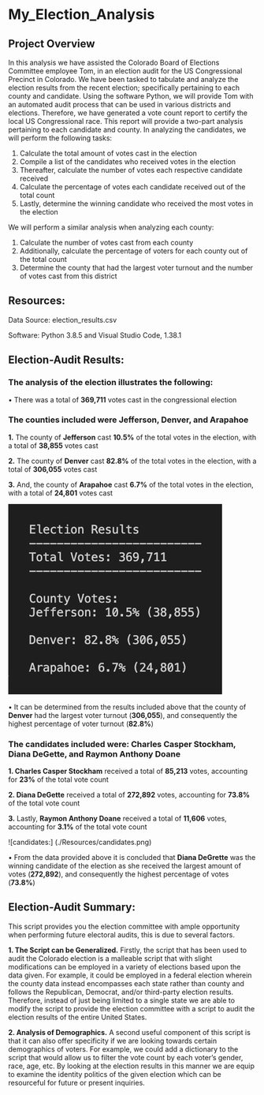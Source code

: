 # My_Election_Analysis

## Project Overview
In this analysis we have assisted the Colorado Board of Elections Committee employee Tom, in an election audit for the US Congressional Precinct in Colorado. We have been tasked to tabulate and analyze the election results from the recent election; specifically pertaining to each county and candidate. 
Using the software Python, we will provide Tom with an automated audit process that can be used in various districts and elections. Therefore, we have generated a vote count report to certify the local US Congressional race. This report will provide a two-part analysis pertaining to each candidate and county. In analyzing the candidates, we will perform the following tasks: 
1.	Calculate the total amount of votes cast in the election
2.	Compile a list of the candidates who received votes in the election 
3.   Thereafter, calculate the number of votes each respective candidate received 
4.   Calculate the percentage of votes each candidate received out of the total count
5.	Lastly, determine the winning candidate who received the most votes in the election 

We will perform a similar analysis when analyzing each county:
1.	Calculate the number of votes cast from each county 
2.	Additionally, calculate the percentage of voters for each county out of the total count
3.	Determine the county that had the largest voter turnout and the number of votes cast from this district 

## Resources:
Data Source: election_results.csv

Software: Python 3.8.5 and Visual Studio Code, 1.38.1 

## Election-Audit Results:
### The analysis of the election illustrates the following: 
                                                                                                            
  •	There was a total of **369,711** votes cast in the congressional election
  
  ### The counties included were **Jefferson, Denver, and Arapahoe**
  
   **1.**	The county of **Jefferson** cast **10.5%** of the total votes in the election, with a total of **38,855** votes cast 
    
   **2.**	The county of **Denver** cast **82.8%** of the total votes in the election, with a total of **306,055** votes cast
   
   **3.**	And, the county of **Arapahoe** cast **6.7%** of the total votes in the election, with a total of **24,801** votes cast 
   
   
   ![Election_Results:](./Resources/Election_Results.png)
   
   
   
  
  •	It can be determined from the results included above that the county of **Denver** had the largest voter turnout (**306,055**), and consequently
    the highest percentage of voter turnout (**82.8%**)
  
  ### The candidates included were: Charles Casper Stockham, Diana DeGette, and Raymon Anthony Doane 
  
   **1.	Charles Casper Stockham** received a total of **85,213** votes, accounting for **23%** of the total vote count
    
   **2. Diana DeGette** received a total of **272,892** votes, accounting for **73.8%** of the total vote count
   
   **3.** Lastly, **Raymon Anthony Doane** received a total of **11,606** votes, accounting for **3.1%** of the total vote count 
   
   ![candidates:] (./Resources/candidates.png)
   
  •	From the data provided above it is concluded that **Diana DeGrette** was the winning candidate of the election as she received the largest amount of votes           (**272,892**), and consequently the highest percentage of votes (**73.8%**)

## Election-Audit Summary:
This script provides you the election committee with ample opportunity when performing future electoral audits, this is due to several factors. 

**1. The Script can be Generalized.**
Firstly, the script that has been used to audit the Colorado election is a malleable script that with slight modifications can be employed in a variety of elections based upon the data given. For example, it could be employed in a federal election wherein the county data instead encompasses each state rather than county and follows the Republican, Democrat, and/or third-party election results. Therefore, instead of just being limited to a single state we are able to modify the script to provide the election committee with a script to audit the election results of the entire United States. 

**2. Analysis of Demographics.**
A second useful component of this script is that it can also offer specificity if we are looking towards certain demographics of voters. For example, we could add a dictionary to the script that would allow us to filter the vote count by each voter’s gender, race, age, etc. By looking at the election results in this manner we are equip to examine the identity politics of the given election which can be resourceful for future or present inquiries. 


